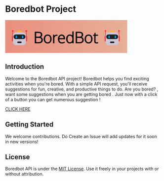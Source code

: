 # Boredbot Project

![Boredbot Logo](image/logo.png)

## Introduction

Welcome to the Boredbot API project! Boredbot helps you find exciting activities when you're bored. With a simple API request, you'll receive suggestions for fun, creative, and productive things to do.
Are you bored? , want some suggestions when you are getting bored . Just now with a click of a button you can get numerous suggestion !

<a href="https://boredbot-project-divvsaxena.vercel.app/">CLICK HERE</a>

## Getting Started

We welcome contributions. Do Create an Issue will add updates for it soon in new versions!

## License

Boredbot API is under the [MIT License](LICENSE). Use it freely in your projects with or without attribution.
